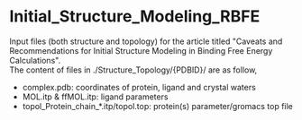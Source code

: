 # Initial_Structure_Modeling_RBFE
Input files (both structure and topology) for the article titled "Caveats and Recommendations for Initial Structure Modeling in Binding Free Energy Calculations". <br>
The content of files in ./Structure_Topology/{PDBID}/ are as follow, <br>
- complex.pdb: coordinates of protein, ligand and crystal waters
- MOL.itp & ffMOL.itp: ligand parameters
- topol_Protein_chain_*.itp/topol.top: protein(s) parameter/gromacs top file

